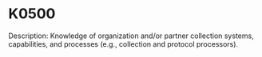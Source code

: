 # K0500
Description: Knowledge of organization and/or partner collection systems, capabilities, and processes (e.g., collection and protocol processors).
